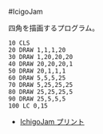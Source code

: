 #IcigoJam

四角を描画するプログラム。

```
10 CLS
20 DRAW 1,1,1,20
30 DRAW 1,20,20,20
40 DRAW 20,20,20,1
50 DRAW 20,1,1,1
60 DRAW 5,5,5,25
70 DRAW 5,25,25,25
80 DRAW 25,25,25,5
90 DRAW 25,5,5,5
100 LC 0,15
```



- [IchigoJam プリント](https://ichigojam.github.io/print/ja/)